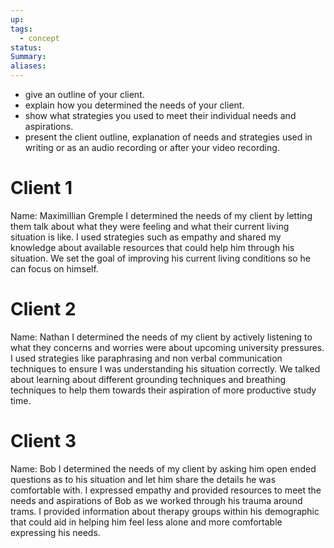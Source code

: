```yaml
---
up: 
tags:
  - concept
status: 
Summary:
aliases:
---
```

- give an outline of your client.
- explain how you determined the needs of your client.
- show what strategies you used to meet their individual needs and aspirations.
- present the client outline, explanation of needs and strategies used in writing or as an audio recording or after your video recording.

# Client 1
Name: Maximillian Gremple
I determined the needs of my client by letting them talk about what they were feeling and what their current living situation is like. I used strategies such as empathy and shared my knowledge about available resources that could help him through his situation. We set the goal of improving his current living conditions so he can focus on himself.

# Client 2
Name: Nathan 
I determined the needs of my client by actively listening to what they concerns and worries were about upcoming university pressures. I used strategies like paraphrasing and non verbal communication techniques to ensure I was understanding his situation correctly. We talked about learning about different grounding techniques and breathing techniques to help them towards their aspiration of more productive study time.

# Client 3
Name: Bob
I determined the needs of my client by asking him open ended questions as to his situation and let him share the details he was comfortable with. I expressed empathy and provided resources to meet the needs and aspirations of Bob as we worked through his trauma around trams. I provided information about therapy groups within his demographic that could aid in helping him feel less alone and more comfortable expressing his needs.


